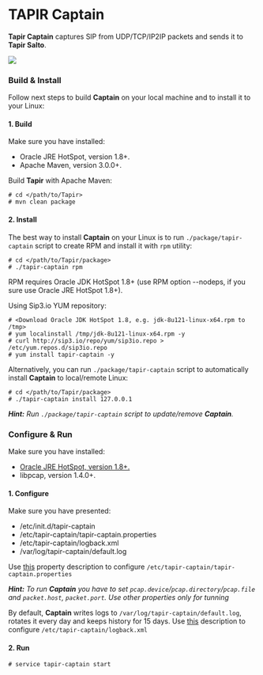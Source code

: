 # TAPIR Captain #

**Tapir Captain** captures SIP from UDP/TCP/IP2IP packets and sends it to **Tapir Salto**. 

![](https://cloud.githubusercontent.com/assets/1871737/23656419/b084699e-034a-11e7-852f-329eac1291a5.png)

### Build & Install ###

Follow next steps to build **Captain** on your local machine and to install it to your Linux:

#### 1. Build ####

Make sure you have installed:
* Oracle JRE HotSpot, version 1.8+.
* Apache Maven, version 3.0.0+.

Build **Tapir** with Apache Maven:
```
# cd </path/to/Tapir>
# mvn clean package
```

#### 2. Install ####

The best way to install **Captain** on your Linux is to run ```./package/tapir-captain``` script to create RPM and install it with ```rpm``` utility:
```
# cd </path/to/Tapir/package>
# ./tapir-captain rpm
```
RPM requires Oracle JDK HotSpot 1.8+ (use RPM option --nodeps, if you sure use Oracle JRE HotSpot 1.8+).

Using Sip3.io YUM repository:
```
# <Download Oracle JDK HotSpot 1.8, e.g. jdk-8u121-linux-x64.rpm to /tmp>
# yum localinstall /tmp/jdk-8u121-linux-x64.rpm -y
# curl http://sip3.io/repo/yum/sip3io.repo > /etc/yum.repos.d/sip3io.repo
# yum install tapir-captain -y
```

Alternatively, you can run ```./package/tapir-captain``` script to automatically install **Captain** to local/remote Linux:
```
# cd </path/to/Tapir/package>
# ./tapir-captain install 127.0.0.1
```

_**Hint:** Run ```./package/tapir-captain``` script to update/remove **Captain**._

### Configure & Run ###

Make sure you have installed:
* [Oracle JRE HotSpot, version 1.8+.](http://www.oracle.com/technetwork/java/javase/downloads/index.html)
* libpcap, version 1.4.0+. 

#### 1. Configure ####

Make sure you have presented:
* /etc/init.d/tapir-captain
* /etc/tapir-captain/tapir-captain.properties
* /etc/tapir-captain/logback.xml
* /var/log/tapir-captain/default.log

Use [this](https://github.com/sip3io/tapir/tree/master/package/etc/tapir-captain/tapir-captain.properties.changes) property description to configure ```/etc/tapir-captain/tapir-captain.properties```

_**Hint:** To run **Captain** you have to set ```pcap.device```/```pcap.directory```/```pcap.file``` and ```packet.host```, ```packet.port```. Use other properties only for tunning_

By default, **Captain** writes logs to ```/var/log/tapir-captain/default.log```, rotates it every day and keeps history for 15 days.
Use [this](https://logback.qos.ch) description to configure ```/etc/tapir-captain/logback.xml```

#### 2.  Run ####
```
# service tapir-captain start

```
